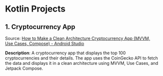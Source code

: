 # Kotlin Projects

## 1. Cryptocurrency App
Source: [How to Make a Clean Architecture Cryptocurrency App (MVVM, Use Cases, Compose) - Android Studio](https://www.youtube.com/watch?v=EF33KmyprEQ&list=PLsT9BMZdYkDIs6W5Q079NcZNs8wgqd5vU&index=2)

**Description**: A cryptocurrency app that displays the top 100 cryptocurrencies and their details. The app uses the CoinGecko API to fetch the data and displays it in a clean architecture using MVVM, Use Cases, and Jetpack Compose.